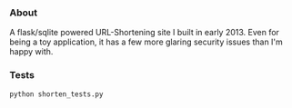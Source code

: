 ### About

A flask/sqlite powered URL-Shortening site I built in early 2013. Even for being a toy
application, it has a few more glaring security issues than I'm happy with.

### Tests
`python shorten_tests.py`
